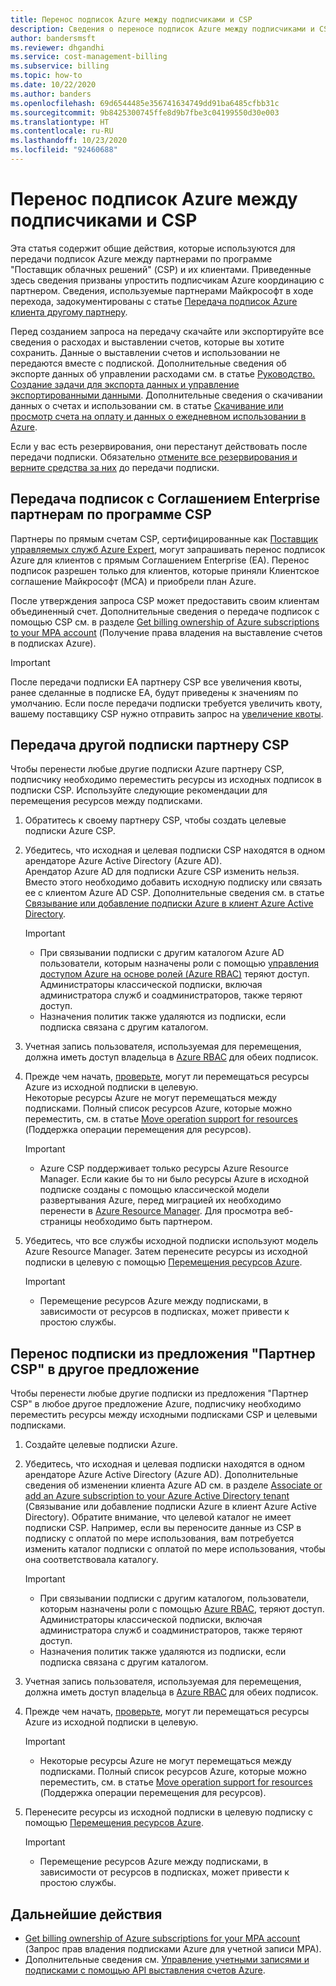 ```yaml
---
title: Перенос подписок Azure между подписчиками и CSP
description: Сведения о переносе подписок Azure между подписчиками и CSP.
author: bandersmsft
ms.reviewer: dhgandhi
ms.service: cost-management-billing
ms.subservice: billing
ms.topic: how-to
ms.date: 10/22/2020
ms.author: banders
ms.openlocfilehash: 69d6544485e356741634749dd91ba6485cfbb31c
ms.sourcegitcommit: 9b8425300745ffe8d9b7fbe3c04199550d30e003
ms.translationtype: HT
ms.contentlocale: ru-RU
ms.lasthandoff: 10/23/2020
ms.locfileid: "92460688"
---
```

# <a name="transfer-azure-subscriptions-between-subscribers-and-csps"></a>Перенос подписок Azure между подписчиками и CSP

Эта статья содержит общие действия, которые используются для передачи подписок Azure между партнерами по программе "Поставщик облачных решений" (CSP) и их клиентами. Приведенные здесь сведения призваны упростить подписчикам Azure координацию с партнером. Сведения, используемые партнерами Майкрософт в ходе перехода, задокументированы с статье [Передача подписок Azure клиента другому партнеру](/partner-center/switch-azure-subscriptions-to-a-different-partner).

Перед созданием запроса на передачу скачайте или экспортируйте все сведения о расходах и выставлении счетов, которые вы хотите сохранить. Данные о выставлении счетов и использовании не передаются вместе с подпиской. Дополнительные сведения об экспорте данных об управлении расходами см. в статье [Руководство. Создание задачи для экспорта данных и управление экспортированными данными](../costs/tutorial-export-acm-data.md). Дополнительные сведения о скачивании данных о счетах и использовании см. в статье [Скачивание или просмотр счета на оплату и данных о ежедневном использовании в Azure](download-azure-invoice-daily-usage-date.md).

Если у вас есть резервирования, они перестанут действовать после передачи подписки. Обязательно [отмените все резервирования и верните средства за них](../reservations/exchange-and-refund-azure-reservations.md) до передачи подписки.

## <a name="transfer-ea-subscriptions-to-a-csp-partner"></a>Передача подписок с Соглашением Enterprise партнерам по программе CSP

Партнеры по прямым счетам CSP, сертифицированные как [Поставщик управляемых служб Azure Expert](https://partner.microsoft.com/membership/azure-expert-msp), могут запрашивать перенос подписок Azure для клиентов с прямым Соглашением Enterprise (EA). Перенос подписок разрешен только для клиентов, которые приняли Клиентское соглашение Майкрософт (MCA) и приобрели план Azure.

После утверждения запроса CSP может предоставить своим клиентам объединенный счет. Дополнительные сведения о передаче подписок с помощью CSP см. в разделе [Get billing ownership of Azure subscriptions to your MPA account](mpa-request-ownership.md) (Получение права владения на выставление счетов в подписках Azure).

>[!IMPORTANT]
> После передачи подписки EA партнеру CSP все увеличения квоты, ранее сделанные в подписке EA, будут приведены к значениям по умолчанию. Если после передачи подписки требуется увеличить квоту, вашему поставщику CSP нужно отправить запрос на [увеличение квоты](../../azure-portal/supportability/regional-quota-requests.md). 

## <a name="other-subscription-transfers-to-a-csp-partner"></a>Передача другой подписки партнеру CSP

Чтобы перенести любые другие подписки Azure партнеру CSP, подписчику необходимо переместить ресурсы из исходных подписок в подписки CSP. Используйте следующие рекомендации для перемещения ресурсов между подписками.

1. Обратитесь к своему партнеру CSP, чтобы создать целевые подписки Azure CSP.
1. Убедитесь, что исходная и целевая подписки CSP находятся в одном арендаторе Azure Active Directory (Azure AD).  
    Арендатор Azure AD для подписки Azure CSP изменить нельзя. Вместо этого необходимо добавить исходную подписку или связать ее с клиентом Azure AD CSP. Дополнительные сведения см. в статье [Связывание или добавление подписки Azure в клиент Azure Active Directory](../../active-directory/fundamentals/active-directory-how-subscriptions-associated-directory.md).
    > [!IMPORTANT]
    > - При связывании подписки с другим каталогом Azure AD пользователи, которым назначены роли с помощью [управления доступом Azure на основе ролей (Azure RBAC)](../../role-based-access-control/role-assignments-portal.md) теряют доступ. Администраторы классической подписки, включая администратора служб и соадминистраторов, также теряют доступ.
    > - Назначения политик также удаляются из подписки, если подписка связана с другим каталогом.
1. Учетная запись пользователя, используемая для перемещения, должна иметь доступ владельца в [Azure RBAC](add-change-subscription-administrator.md) для обеих подписок.
1. Прежде чем начать, [проверьте](/rest/api/resources/resources/validatemoveresources), могут ли перемещаться ресурсы Azure из исходной подписки в целевую.  
    Некоторые ресурсы Azure не могут перемещаться между подписками. Полный список ресурсов Azure, которые можно переместить, см. в статье [Move operation support for resources](../../azure-resource-manager/management/move-support-resources.md) (Поддержка операции перемещения для ресурсов).
    > [!IMPORTANT]
    >  - Azure CSP поддерживает только ресурсы Azure Resource Manager. Если какие бы то ни было ресурсы Azure в исходной подписке созданы с помощью классической модели развертывания Azure, перед миграцией их необходимо перенести в [Azure Resource Manager](/azure/cloud-solution-provider/migration/ea-payg-to-azure-csp/ea-open-direct-asm-to-arm). Для просмотра веб-страницы необходимо быть партнером.

1. Убедитесь, что все службы исходной подписки используют модель Azure Resource Manager. Затем перенесите ресурсы из исходной подписки в целевую с помощью [Перемещения ресурсов Azure](../../azure-resource-manager/management/move-resource-group-and-subscription.md).
    > [!IMPORTANT]
    >  - Перемещение ресурсов Azure между подписками, в зависимости от ресурсов в подписках, может привести к простою службы.

## <a name="transfer-csp-subscription-to-other-offer"></a>Перенос подписки из предложения "Партнер CSP" в другое предложение

Чтобы перенести любые другие подписки из предложения "Партнер CSP" в любое другое предложение Azure, подписчику необходимо переместить ресурсы между исходными подписками CSP и целевыми подписками.

1. Создайте целевые подписки Azure.
1. Убедитесь, что исходная и целевая подписки находятся в одном арендаторе Azure Active Directory (Azure AD). Дополнительные сведения об изменении клиента Azure AD см. в разделе [Associate or add an Azure subscription to your Azure Active Directory tenant](../../active-directory/fundamentals/active-directory-how-subscriptions-associated-directory.md) (Связывание или добавление подписки Azure в клиент Azure Active Directory).
    Обратите внимание, что целевой каталог не имеет подписки CSP. Например, если вы переносите данные из CSP в подписку с оплатой по мере использования, вам потребуется изменить каталог подписки с оплатой по мере использования, чтобы она соответствовала каталогу.

    > [!IMPORTANT]
    >  - При связывании подписки с другим каталогом, пользователи, которым назначены роли с помощью [Azure RBAC](../../role-based-access-control/role-assignments-portal.md), теряют доступ. Администраторы классической подписки, включая администратора служб и соадминистраторов, также теряют доступ.
    >  - Назначения политик также удаляются из подписки, если подписка связана с другим каталогом.

1. Учетная запись пользователя, используемая для перемещения, должна иметь доступ владельца в [Azure RBAC](add-change-subscription-administrator.md) для обеих подписок.
1. Прежде чем начать, [проверьте](/rest/api/resources/resources/validatemoveresources), могут ли перемещаться ресурсы Azure из исходной подписки в целевую.
    > [!IMPORTANT]
    >  - Некоторые ресурсы Azure не могут перемещаться между подписками. Полный список ресурсов Azure, которые можно переместить, см. в статье [Move operation support for resources](../../azure-resource-manager/management/move-support-resources.md) (Поддержка операции перемещения для ресурсов).

1. Перенесите ресурсы из исходной подписки в целевую подписку с помощью [Перемещения ресурсов Azure](../../azure-resource-manager/management/move-resource-group-and-subscription.md).
    > [!IMPORTANT]
    >  - Перемещение ресурсов Azure между подписками, в зависимости от ресурсов в подписках, может привести к простою службы.

## <a name="next-steps"></a>Дальнейшие действия
- [Get billing ownership of Azure subscriptions for your MPA account](mpa-request-ownership.md) (Запрос прав владения подписками Azure для учетной записи MPA).
- Дополнительные сведения см. [Управление учетными записями и подписками с помощью API выставления счетов Azure](../index.yml).